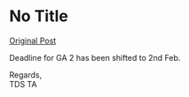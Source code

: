 # No Title

[Original Post](https://discourse.onlinedegree.iitm.ac.in/t/165142/2)

<p>Deadline for GA 2 has been shifted to 2nd Feb.</p>
<p>Regards,<br>
TDS TA</p>